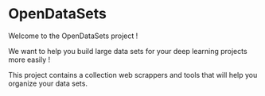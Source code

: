 # OpenDataSets

Welcome to the OpenDataSets project !

We want to help you build large data sets for your deep learning projects more easily !

This project contains a collection web scrappers and tools that will help you organize your data sets.